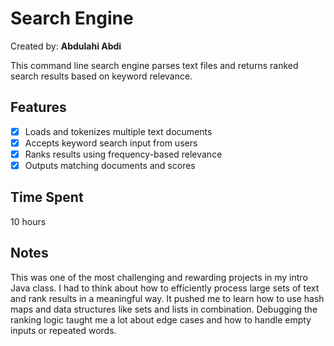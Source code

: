 # Search Engine

Created by: **Abdulahi Abdi**

This command line search engine parses text files and returns ranked search results based on keyword relevance.

## Features

- [x] Loads and tokenizes multiple text documents
- [x] Accepts keyword search input from users
- [x] Ranks results using frequency-based relevance
- [x] Outputs matching documents and scores

## Time Spent

10 hours

## Notes

This was one of the most challenging and rewarding projects in my intro Java class. I had to think about how to efficiently process large sets of text and rank results in a meaningful way. It pushed me to learn how to use hash maps and data structures like sets and lists in combination. Debugging the ranking logic taught me a lot about edge cases and how to handle empty inputs or repeated words.
